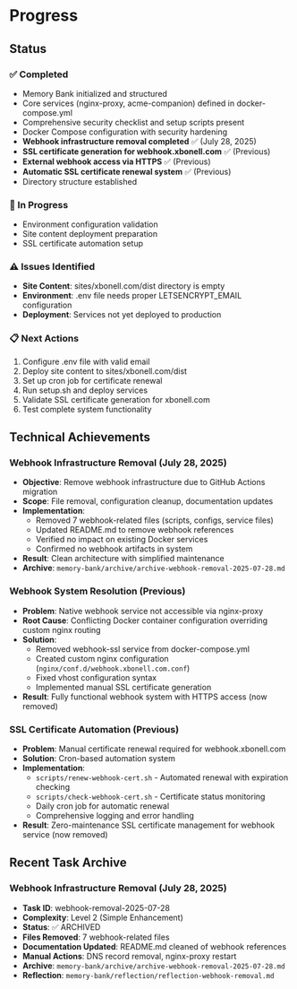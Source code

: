 # Progress

## Status

### ✅ Completed
- Memory Bank initialized and structured
- Core services (nginx-proxy, acme-companion) defined in docker-compose.yml
- Comprehensive security checklist and setup scripts present
- Docker Compose configuration with security hardening
- **Webhook infrastructure removal completed** ✅ (July 28, 2025)
- **SSL certificate generation for webhook.xbonell.com** ✅ (Previous)
- **External webhook access via HTTPS** ✅ (Previous)
- **Automatic SSL certificate renewal system** ✅ (Previous)
- Directory structure established

### 🔄 In Progress
- Environment configuration validation
- Site content deployment preparation
- SSL certificate automation setup

### ⚠️ Issues Identified
- **Site Content**: sites/xbonell.com/dist directory is empty
- **Environment**: .env file needs proper LETSENCRYPT_EMAIL configuration
- **Deployment**: Services not yet deployed to production

### 📋 Next Actions
1. Configure .env file with valid email
2. Deploy site content to sites/xbonell.com/dist
3. Set up cron job for certificate renewal
4. Run setup.sh and deploy services
5. Validate SSL certificate generation for xbonell.com
6. Test complete system functionality

## Technical Achievements

### Webhook Infrastructure Removal (July 28, 2025)
- **Objective**: Remove webhook infrastructure due to GitHub Actions migration
- **Scope**: File removal, configuration cleanup, documentation updates
- **Implementation**:
  - Removed 7 webhook-related files (scripts, configs, service files)
  - Updated README.md to remove webhook references
  - Verified no impact on existing Docker services
  - Confirmed no webhook artifacts in system
- **Result**: Clean architecture with simplified maintenance
- **Archive**: `memory-bank/archive/archive-webhook-removal-2025-07-28.md`

### Webhook System Resolution (Previous)
- **Problem**: Native webhook service not accessible via nginx-proxy
- **Root Cause**: Conflicting Docker container configuration overriding custom nginx routing
- **Solution**: 
  - Removed webhook-ssl service from docker-compose.yml
  - Created custom nginx configuration (`nginx/conf.d/webhook.xbonell.com.conf`)
  - Fixed vhost configuration syntax
  - Implemented manual SSL certificate generation
- **Result**: Fully functional webhook system with HTTPS access (now removed)

### SSL Certificate Automation (Previous)
- **Problem**: Manual certificate renewal required for webhook.xbonell.com
- **Solution**: Cron-based automation system
- **Implementation**:
  - `scripts/renew-webhook-cert.sh` - Automated renewal with expiration checking
  - `scripts/check-webhook-cert.sh` - Certificate status monitoring
  - Daily cron job for automatic renewal
  - Comprehensive logging and error handling
- **Result**: Zero-maintenance SSL certificate management for webhook service (now removed)

## Recent Task Archive

### Webhook Infrastructure Removal (July 28, 2025)
- **Task ID**: webhook-removal-2025-07-28
- **Complexity**: Level 2 (Simple Enhancement)
- **Status**: ✅ ARCHIVED
- **Files Removed**: 7 webhook-related files
- **Documentation Updated**: README.md cleaned of webhook references
- **Manual Actions**: DNS record removal, nginx-proxy restart
- **Archive**: `memory-bank/archive/archive-webhook-removal-2025-07-28.md`
- **Reflection**: `memory-bank/reflection/reflection-webhook-removal.md`
